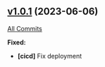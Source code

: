 ## [v1.0.1](https://github.com/mehiX/sec-checklist/releases/tag/1.0.1) (2023-06-06)
[All Commits](https://github.com/mehiX/vf-sec-ctrls/compare/1.0.0...v1.0.1)

**Fixed:**
- **[cicd]** Fix deployment
